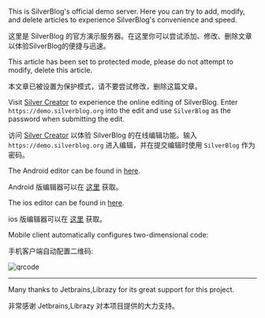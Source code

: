 This is SilverBlog's official demo server. Here you can try to add, modify, and delete articles to experience SilverBlog's convenience and speed.

这里是 SilverBlog 的官方演示服务器。在这里你可以尝试添加、修改、删除文章以体验SilverBlog的便捷与迅速。

This article has been set to protected mode, please do not attempt to modify, delete this article.

本文章已被设置为保护模式，请不要尝试修改，删除这篇文章。

Visit [Silver Creator](https://c.silverblog.org/) to experience the online editing of SilverBlog. Enter `https://demo.silverblog.org` into the edit and use `SilverBlog` as the password when submitting the edit.

访问 [Silver Creator](https://c.silverblog.org/) 以体验 SilverBlog 的在线编辑功能。输入 `https://demo.silverblog.org` 进入编辑，并在提交编辑时使用 `SilverBlog` 作为密码。

The Android editor can be found in [here](https://play.google.com/store/apps/details?id=com.reallct.qwe7002.SilverBlog_client).

Android 版编辑器可以在 [这里](https://play.google.com/store/apps/details?id=com.reallct.qwe7002.SilverBlog_client) 获取。

The ios editor can be found in [here](https://github.com/SilverBlogTeam/silverblog_ios).

ios 版编辑器可以在 [这里](https://github.com/SilverBlogTeam/silverblog_ios) 获取。

Mobile client automatically configures two-dimensional code:

手机客户端自动配置二维码:

![qrcode](https://i.loli.net/2018/02/26/5a930c403202d.png)

***

Many thanks to Jetbrains,Librazy for its great support for this project.

非常感谢 Jetbrains,Librazy 对本项目提供的大力支持。
